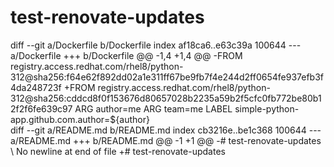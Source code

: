 # test-renovate-updates
diff --git a/Dockerfile b/Dockerfile
index af18ca6..e63c39a 100644
--- a/Dockerfile
+++ b/Dockerfile
@@ -1,4 +1,4 @@
-FROM registry.access.redhat.com/rhel8/python-312@sha256:f64e62f892dd02a1e311ff67be9fb7f4e244d2ff0654fe937efb3f4da248723f
+FROM registry.access.redhat.com/rhel8/python-312@sha256:cddcd8f0f153676d80657028b2235a59b2f5cfc0fb772be80b12f2f6fe639c97
 ARG author=me
 ARG team=me
 LABEL simple-python-app.github.com.author=${author} \
diff --git a/README.md b/README.md
index cb3216e..be1c368 100644
--- a/README.md
+++ b/README.md
@@ -1 +1 @@
-# test-renovate-updates
\ No newline at end of file
+# test-renovate-updates

